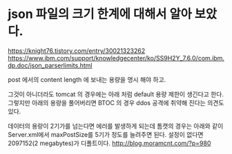 # json 파일의 크기 한계에 대해서 알아 보았다.

https://knight76.tistory.com/entry/30021323262
https://www.ibm.com/support/knowledgecenter/ko/SS9H2Y_7.6.0/com.ibm.dp.doc/json_parserlimits.html

post 에서의 content length 에 보내는 용량을 명시 해야 하고. 

그것이 아니더라도 tomcat 의 경우에는  아래 처럼 default 용량 제한이 생긴다고 한다. 
그렇지만 아래의 용량을 풀어버리면 BTOC 의 경우  ddos 공격에 취약해 진다는 의견도 있다. 


데이터의 용량이 2기가를 넘는다면 에러를 발생하게 되는데 톰캣의 경우는 아래와
같이 Server.xml에서 maxPostSize를 5기가 정도를 늘려주면 된다.
설정이 없다면 2097152(2 megabytes)가 디폴트이다.
http://blog.moramcnt.com/?p=980
